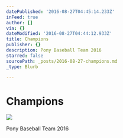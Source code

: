 ```yaml
---
datePublished: '2016-08-27T04:45:14.233Z'
inFeed: true
author: []
via: {}
dateModified: '2016-08-27T04:44:12.933Z'
title: Champions
publisher: {}
description: Pony Baseball Team 2016
starred: false
sourcePath: _posts/2016-08-27-champions.md
_type: Blurb

---
```

# Champions
![](https://the-grid-user-content.s3-us-west-2.amazonaws.com/11331b5e-cd64-48d2-a6a0-81f1407fd6f9.jpg)

Pony Baseball Team 2016